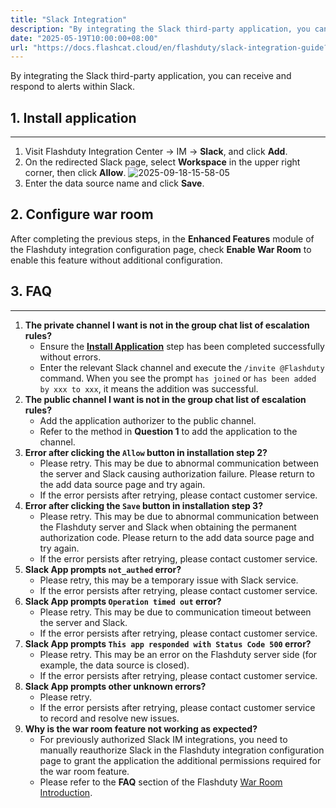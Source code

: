 ```yaml
---
title: "Slack Integration"
description: "By integrating the Slack third-party application, you can receive and respond to alerts within Slack."
date: "2025-05-19T10:00:00+08:00"
url: "https://docs.flashcat.cloud/en/flashduty/slack-integration-guide?nav=01JCQ7A4N4WRWNXW8EWEHXCMF5"
---
```


By integrating the Slack third-party application, you can receive and respond to alerts within Slack.

<span id="install-app"></span>

## 1. Install application

---

1. Visit Flashduty Integration Center → IM → **Slack**, and click **Add**.
2. On the redirected Slack page, select **Workspace** in the upper right corner, then click **Allow**.
   ![2025-09-18-15-58-05](https://docs-cdn.flashcat.cloud/images/png/c241bc7f7a657bd552bfe3b03bdb2e3b.png)
3. Enter the data source name and click **Save**.

## 2. Configure war room

After completing the previous steps, in the **Enhanced Features** module of the Flashduty integration configuration page, check **Enable War Room** to enable this feature without additional configuration.

## 3. FAQ

---

1. **The private channel I want is not in the group chat list of escalation rules?**
   - Ensure the [**Install Application**](#install-app) step has been completed successfully without errors.
   - Enter the relevant Slack channel and execute the `/invite @Flashduty` command. When you see the prompt `has joined` or `has been added by xxx to xxx`, it means the addition was successful.
2. **The public channel I want is not in the group chat list of escalation rules?**
   - Add the application authorizer to the public channel.
   - Refer to the method in **Question 1** to add the application to the channel.
3. **Error after clicking the `Allow` button in installation step 2?**
   - Please retry. This may be due to abnormal communication between the server and Slack causing authorization failure. Please return to the add data source page and try again.
   - If the error persists after retrying, please contact customer service.
4. **Error after clicking the `Save` button in installation step 3?**
   - Please retry. This may be due to abnormal communication between the Flashduty server and Slack when obtaining the permanent authorization code. Please return to the add data source page and try again.
   - If the error persists after retrying, please contact customer service.
5. **Slack App prompts `not_authed` error?**
   - Please retry, this may be a temporary issue with Slack service.
   - If the error persists after retrying, please contact customer service.
6. **Slack App prompts `Operation timed out` error?**
   - Please retry. This may be due to communication timeout between the server and Slack.
   - If the error persists after retrying, please contact customer service.
7. **Slack App prompts `This app responded with Status Code 500` error?**
   - Please retry. This may be an error on the Flashduty server side (for example, the data source is closed).
   - If the error persists after retrying, please contact customer service.
8. **Slack App prompts other unknown errors?**
   - Please retry.
   - If the error persists after retrying, please contact customer service to record and resolve new issues.
9. **Why is the war room feature not working as expected?**
   - For previously authorized Slack IM integrations, you need to manually reauthorize Slack in the Flashduty integration configuration page to grant the application the additional permissions required for the war room feature.
   - Please refer to the **FAQ** section of the Flashduty [War Room Introduction](https://docs.flashcat.cloud/en/flashduty/war-room?nav=01JCQ7A4N4WRWNXW8EWEHXCMF5).